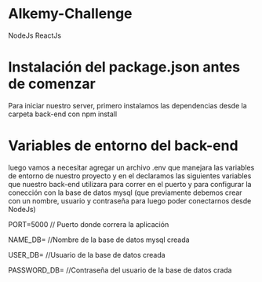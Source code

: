 # Alkemy-Challenge
NodeJs ReactJs

# Instalación del package.json antes de comenzar

Para iniciar nuestro server, primero instalamos las dependencias desde la carpeta back-end con npm install

# Variables de entorno del back-end

luego vamos a necesitar agregar un archivo .env que manejara las variables de entorno de nuestro proyecto
y en el declaramos las siguientes variables que nuestro back-end utilizara para correr en el puerto y para configurar
la conección con la base de datos mysql (que previamente debemos crear con un nombre, usuario y contraseña para luego poder conectarnos desde NodeJs)

PORT=5000 // Puerto donde correra la aplicación

NAME_DB= //Nombre de la base de datos mysql creada

USER_DB= //Usuario de la base de datos creada

PASSWORD_DB= //Contraseña del usuario de la base de datos crada
